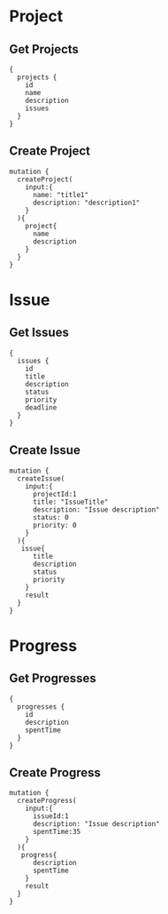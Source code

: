 # Project

## Get Projects

```
{
  projects {
    id
    name
    description
    issues
  }
}
```

## Create Project

```
mutation {
  createProject(
    input:{
      name: "title1"
      description: "description1"
    }
  ){
    project{
      name
      description
    }
  }
}
```

# Issue

## Get Issues

```
{
  issues {
    id
    title
    description
    status
    priority
    deadline
  }
}
```

## Create Issue

```
mutation {
  createIssue(
    input:{
      projectId:1
      title: "IssueTitle"
      description: "Issue description"
      status: 0
      priority: 0
    }
  ){
   issue{
      title
      description
      status
      priority
    }
    result
  }
}
```

# Progress

## Get Progresses

```
{
  progresses {
    id
    description
    spentTime
  }
}
```

## Create Progress

```
mutation {
  createProgress(
    input:{
      issueId:1
      description: "Issue description"
      spentTime:35
    }
  ){
   progress{
      description
      spentTime
    }
    result
  }
}
```
